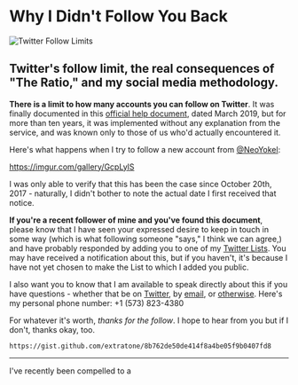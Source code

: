 # Why I Didn't Follow You Back

![Twitter Follow Limits](https://i.snap.as/hKqfPWNd.png)

## Twitter's follow limit, the real consequences of "The Ratio," and my social media methodology.

**There is a limit to how many accounts you can follow on Twitter**. It was finally documented in this [official help document](https://help.twitter.com/en/using-twitter/twitter-follow-limit), dated March 2019, but for more than ten years, it was implemented without any explanation from the service, and was known only to those of us who'd actually encountered it.

Here's what happens when I try to follow a new account from [@NeoYokel](https://twitter.com/NeoYokel):

https://imgur.com/gallery/GcpLylS

I was only able to verify that this has been the case since October 20th, 2017 - naturally, I didn't bother to note  the actual date I first received that notice.

**If you're a recent follower of mine and you've found this document**, please know that I have seen your expressed desire to keep in touch in some way (which is what following someone "says," I think we can agree,) and have probably responded by adding you to one of my [Twitter Lists](https://twitter.com/NeoYokel/lists). You may have received a notification about this, but if you haven't, it's because I have not yet chosen to make the List to which I added you public. 

I also want you to know that I am available to speak directly about this if you have questions - whether that be on [Twitter](https://twitter.com/NeoYokel), by [email](mailto:davidblue@extratone.com), or [otherwise](https://davidblue.wtf). Here's my personal phone number: +1 (573) 823-4380

For whatever it's worth, *thanks for the follow*. I hope to hear from you but if I don't, thanks okay, too.

`https://gist.github.com/extratone/8b762de50de414f8a4be05f9b0407fd8`

***

I've recently been compelled to a



